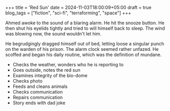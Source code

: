 +++
title = 'Red Sun'
date = 2024-11-03T18:00:09+05:00
draft = true
blog_tags = ["fiction", "sci-fi", "terraforming", "space"]
+++

Ahmed awoke to the sound of a blaring alarm. He hit the snooze button. He
then shut his eyelids tightly and tried to will himself back to sleep. The
wind was blowing now, the sound wouldn't let him.

He begrudgingly dragged himself out of bed, letting loose a singular punch on
the warden of his prison. The alarm clock seemed rather unfazed. He scoffed
and began his daily routine, which was the definition of mundane.

- Checks the weather, wonders who he is reporting to
- Goes outside, notes the red sun
- Examines integrity of the bio-dome
- Checks photo
- Feeds and cleans animals
- Checks communication
- Repairs communication
- Story ends with dad joke
